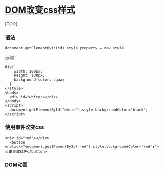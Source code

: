 # [DOM改变css样式]()



[TOC]

### 语法

```
document.getElementById(id).style.property = new style
```

示例：

```
div{
    width: 100px;
    height: 100px;
    background-color: aqua;
  }
</style>
<body>
  <div id="white"></div>
</body>
<script>
  document.getElementById("white").style.backgroundColor="black";
</script>
```

### 使用事件改变css

```
<div id="red"></div>
  <button onclick="document.getElementById('red').style.backgroundColor='red';">点击变成红色</button>
```

### DOM动画

